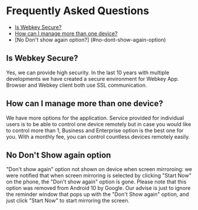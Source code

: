 # Frequently Asked Questions

- [Is Webkey Secure?](#is-webkey-secure)
- [How can I manage more than one device?](#how-can-i-manage-more-than-one-device)
- [No Don't show again option?] (#no-dont-show-again-option)



## Is Webkey Secure?
Yes, we can provide high security. In the last 10 years with multiple developments we have created a secure environment for Webkey App. Browser and Webkey client both use SSL communication.

## How can I manage more than one device?
We have more options for the application. Service provided for individual users is to be able to control one device remotely but in case you would like to control more than 1, Business and Enterprise option is the best one for you. With a monthly fee, you can control countless devices remotely easily.

## No Don't Show again option

"Don't show again" option not shown on device when screen mirroroing: we were notified that when screen mirroring is selected by clicking "Start Now" on the phone, the "Don't show again" option is gone. Please note that this option was removed from Android 10 by Google. Our advise is just to ignore the reminder window that pops up with the "Don't Show again" option, and just click "Start Now" to start mirroring the screen.
